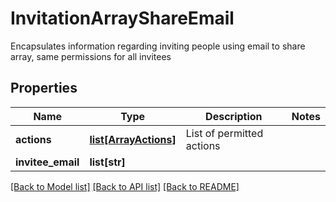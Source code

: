# InvitationArrayShareEmail

Encapsulates information regarding inviting people using email to share array, same permissions for all invitees
## Properties
Name | Type | Description | Notes
------------ | ------------- | ------------- | -------------
**actions** | [**list[ArrayActions]**](ArrayActions.md) | List of permitted actions | 
**invitee_email** | **list[str]** |  | 

[[Back to Model list]](../README.md#documentation-for-models) [[Back to API list]](../README.md#documentation-for-api-endpoints) [[Back to README]](../README.md)


